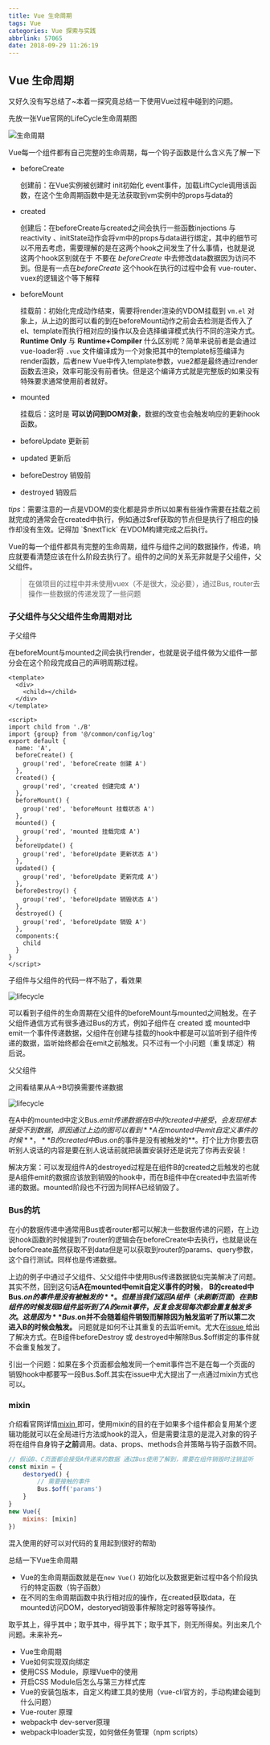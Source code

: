 ```yaml
---
title: Vue 生命周期
tags: Vue
categories: Vue 探索与实践
abbrlink: 57065
date: 2018-09-29 11:26:19
---
```


## Vue 生命周期

又好久没有写总结了~本着一探究竟总结一下使用Vue过程中碰到的问题。

先放一张Vue官网的LifeCycle生命周期图

![生命周期](https://cn.vuejs.org/images/lifecycle.png)

Vue每一个组件都有自己完整的生命周期，每一个钩子函数是什么含义先了解一下

+ beforeCreate

  创建前：在Vue实例被创建时 init初始化 event事件，加载LiftCycle调用该函数，在这个生命周期函数中是无法获取到vm实例中的props与data的

+ created

  创建后：在beforeCreate与created之间会执行一些函数injections 与 reactivity 、initState动作会将vm中的props与data进行绑定，其中的细节可以不用去考虑，需要理解的是在这两个hook之间发生了什么事情，也就是说这两个hook区别就在于 不要在 *beforeCreate*  中去修改data数据因为访问不到。但是有一点在*beforeCreate* 这个hook在执行的过程中会有 vue-router、vuex的逻辑这个等下解释

+ beforeMount

  挂载前：初始化完成动作结束，需要将render渲染的VDOM挂载到 `vm.el` 对象上，从上边的图可以看的到在beforeMount动作之前会去检测是否传入了 el、template而执行相对应的操作以及会选择编译模式执行不同的渲染方式。
  **Runtime Only** 与 **Runtime+Compiler** 什么区别呢？简单来说前者是会通过vue-loader将 `.vue` 文件编译成为一个对象把其中的template标签编译为render函数，后者new Vue中传入template参数，vue2都是最终通过render函数去渲染，效率可能没有前者快。但是这个编译方式就是完整版的如果没有特殊要求通常使用前者就好。

+ mounted

  挂载后：这时是 **可以访问到DOM对象**，数据的改变也会触发响应的更新hook函数。

+ beforeUpdate 更新前

+ updated 更新后

+ beforeDestroy 销毁前

+ destroyed 销毁后

*tips*：需要注意的一点是VDOM的变化都是异步所以如果有些操作需要在挂载之前就完成的通常会在created中执行，例如通过$ref获取的节点但是执行了相应的操作却没有生效。记得加 `$nextTick` 在VDOM构建完成之后执行。

Vue的每一个组件都具有完整的生命周期，组件与组件之间的数据操作，传递，响应就要看清楚应该在什么阶段去执行了。组件的之间的关系无非就是子父组件，父父组件。



> 在做项目的过程中并未使用vuex（不是很大，没必要），通过Bus, router去操作一些数据的传递发现了一些问题

### 子父组件与父父组件生命周期对比

子父组件

在beforeMount与mounted之间会执行render，也就是说子组件做为父组件一部分会在这个阶段完成自己的声明周期过程。

```vue
<template>
  <div>
    <child></child>
  </div>
</template>

<script>
import child from './B'
import {group} from '@/common/config/log'
export default {
  name: 'A',
  beforeCreate() {
    group('red', 'beforeCreate 创建 A')
  },
  created() {
    group('red', 'created 创建完成 A')
  },
  beforeMount() {
    group('red', 'beforeMount 挂载状态 A')
  },
  mounted() {
    group('red', 'mounted 挂载完成 A')
  },
  beforeUpdate() {
    group('red', 'beforeUpdate 更新状态 A')
  },
  updated() {
    group('red', 'beforeUpdate 更新完成 A')
  },
  beforeDestroy() {
    group('red', 'beforeUpdate 销毁状态 A')
  },
  destroyed() {
    group('red', 'beforeUpdate 销毁 A')
  },
  components:{
    child
  }
}
</script>
```

子组件与父组件的代码一样不贴了，看效果

![lifecycle](\img\javascript\lifecycle.png)

可以看到子组件的生命周期在父组件的beforeMount与mounted之间触发。在子父组件通信方式有很多通过Bus的方式，例如子组件在 created 或 mounted中 emit一个事件传递数据，父组件在创建与挂载的hook中都是可以监听到子组件传递的数据，监听始终都会在emit之前触发。只不过有一个小问题（重复绑定）稍后说。

父父组件

之间看结果从A→B切换需要传递数据

![lifecycle](\img\javascript\lifecycle2.png)

在A中的mounted中定义Bus.$emit传递数据在B中的created中接受，会发现根本接受不到数据，原因通过上边的图可以看到 **A在mounted中emit自定义事件的时候**， **B的created中Bus.$on的事件是没有被触发的**。打个比方你要去窃听别人说话的内容是要在别人说话前就把装置安装好还是说完了你再去安装！

解决方案：可以发现组件A的destroyed过程是在组件B的created之后触发的也就是A组件emit的数据应该放到销毁的hook中，而在B组件中在created中去监听传递的数据。mounted阶段也不行因为同样A已经销毁了。



### Bus的坑

在小的数据传递中通常用Bus或者router都可以解决一些数据传递的问题，在上边说hook函数的时候提到了router的逻辑会在beforeCreate中去执行，也就是说在beforeCreate虽然获取不到data但是可以获取到router的params、query参数，这个自行测试。同样也是传递数据。

上边的例子中通过子父组件、父父组件中使用Bus传递数据貌似完美解决了问题。其实不然，回到这句话**A在mounted中emit自定义事件的时候**， **B的created中Bus.$on的事件是没有被触发的**。但是当我们返回A组件（未刷新页面）在到B组件的时候发现B组件监听到了A的emit事件，反复会发现每次都会重复触发多次。这是因为 **Bus.$on并不会随着组件销毁而解除因为触发监听了所以第二次进入B的时候会触发。** 问题就是如何不让其重复的去监听emit。尤大在[issue ](https://github.com/vuejs/vue/issues/3399)给出了解决方式。在B组件beforeDestroy 或 destroyed中解除Bus.$off绑定的事件就不会重复触发了。

引出一个问题：如果在多个页面都会触发同一个emit事件岂不是在每一个页面的销毁hook中都要写一段Bus.$off.其实在issue中尤大提出了一点通过mixin方式也可以。



### mixin

介绍看官网详情[mixin ](https://cn.vuejs.org/v2/guide/mixins.html)即可，使用mixin的目的在于如果多个组件都会复用某个逻辑功能就可以在全局进行方法或hook的混入，但是需要注意的是混入对象的钩子将在组件自身钩子**之前**调用。data、props、methods合并策略与钩子函数不同。

```js
// 假设B、C页面都会接受A传递来的数据 通过Bus使用了解到，需要在组件销毁时注销监听
const mixin = {
    destoryed() {
        // 需要接触的事件
        Bus.$off('params')
    }
}
new Vue({
    mixins: [mixin]
})
```

混入使用的好可以对代码的复用起到很好的帮助

总结一下Vue生命周期

+ Vue的生命周期函数就是在`new Vue()` 初始化以及数据更新过程中各个阶段执行的特定函数（钩子函数）
+ 在不同的生命周期函数中执行相对应的操作，在created获取data，在mounted访问DOM，destoryed销毁事件解除定时器等等操作。

取乎其上，得乎其中；取乎其中，得乎其下；取乎其下，则无所得矣。列出来几个问题。未来补充~

+ Vue生命周期
+ Vue如何实现双向绑定
+ 使用CSS Module，原理Vue中的使用
+ 开启CSS Module后怎么与第三方样式库
+ Vue的安装包版本，自定义构建工具的使用（vue-cli官方的，手动构建会碰到什么问题）
+ Vue-router 原理
+ webpack中 dev-server原理
+ webpack中loader实现，如何做任务管理（npm scripts）

